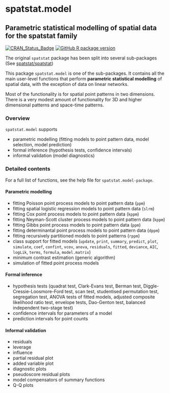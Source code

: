 # spatstat.model

## Parametric statistical modelling of spatial data for the spatstat family

[![CRAN_Status_Badge](http://www.r-pkg.org/badges/version/spatstat.model)](http://CRAN.R-project.org/package=spatstat.model) 
[![GitHub R package version](https://img.shields.io/github/r-package/v/spatstat/spatstat.model)](https://github.com/spatstat/spatstat.model)

The original `spatstat` package has been split into
several sub-packages (See [spatstat/spatstat](https://github.com/spatstat/spatstat))

This package `spatstat.model` is one of the
sub-packages. It contains all the main user-level functions that perform
**parametric statistical modelling** of spatial data,
with the exception of data on linear networks.

Most of the functionality is for spatial point patterns in two dimensions.
There is a very modest amount of functionality for 3D and higher dimensional patterns
and space-time patterns.

### Overview 

`spatstat.model` supports

- parametric modelling (fitting models to point pattern data, model selection, model prediction)
- formal inference (hypothesis tests, confidence intervals)
- informal validation (model diagnostics)

### Detailed contents

For a full list of functions, see the help file for `spatstat.model-package`.

#### Parametric modelling 
- fitting Poisson point process models to point pattern data (`ppm`)
- fitting spatial logistic regression models to point pattern data (`slrm`)
- fitting Cox point process models to point pattern data (`kppm`)
- fitting Neyman-Scott cluster process models to point pattern data (`kppm`)
- fitting Gibbs point process models to point pattern data (`ppm`)
- fitting determinantal point process models to point pattern data (`dppm`)
- fitting recursively partitioned models to point patterns (`rppm`)
- class support for fitted models (`update`, `print`, `summary`, `predict`, `plot`, `simulate`, `coef`, `confint`, `vcov`, `anova`, `residuals`, `fitted`, `deviance`, `AIC`, `logLik`, `terms`, `formula`, `model.matrix`)
- minimum contrast estimation (generic algorithm)
- simulation of fitted point process models

#### Formal inference

- hypothesis tests (quadrat test, Clark-Evans test, Berman test, Diggle-Cressie-Loosmore-Ford test, scan test, studentised permutation test, segregation test, ANOVA tests of fitted models, adjusted composite
likelihood ratio test, envelope tests, Dao-Genton test, balanced independent two-stage test)
- confidence intervals for parameters of a model
- prediction intervals for point counts

#### Informal validation

- residuals
- leverage
- influence
- partial residual plot
- added variable plot
- diagnostic plots
- pseudoscore residual plots
- model compensators of summary functions
- Q-Q plots

